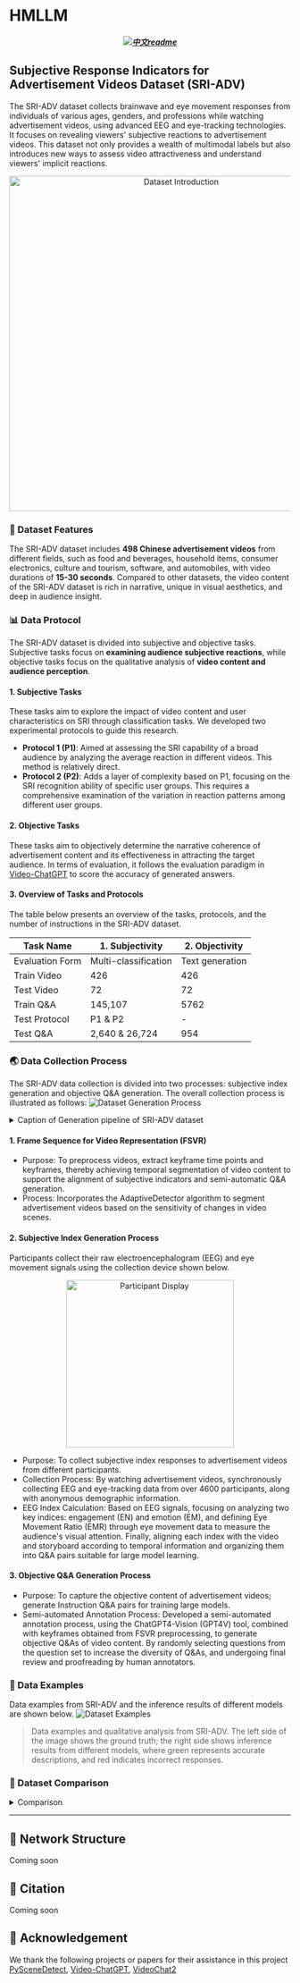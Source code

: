 # HMLLM 
<h5 align="center">
<a href="https://github.com/suay1113/HMLLM/tree/main/README_CN.md"><img src="https://img.shields.io/badge/%E4%B8%AD%E6%96%87-readme" alt="中文readme"></a>
</h5>


## Subjective Response Indicators for Advertisement Videos Dataset (SRI-ADV)
The SRI-ADV dataset collects brainwave and eye movement responses from individuals of various ages, genders, and professions while watching advertisement videos, using advanced EEG and eye-tracking technologies. It focuses on revealing viewers' subjective reactions to advertisement videos. This dataset not only provides a wealth of multimodal labels but also introduces new ways to assess video attractiveness and understand viewers' implicit reactions.
<div align="center"><img src="./assets/dataset-intro.jpg" alt="Dataset Introduction" style="width:600px"></div>

### 🎯 Dataset Features
The SRI-ADV dataset includes **498 Chinese advertisement videos** from different fields, such as food and beverages, household items, consumer electronics, culture and tourism, software, and automobiles, with video durations of **15-30 seconds**. Compared to other datasets, the video content of the SRI-ADV dataset is rich in narrative, unique in visual aesthetics, and deep in audience insight.

### 📊 Data Protocol
The SRI-ADV dataset is divided into subjective and objective tasks. Subjective tasks focus on **examining audience subjective reactions**, while objective tasks focus on the qualitative analysis of **video content and audience perception**.

#### 1. Subjective Tasks
These tasks aim to explore the impact of video content and user characteristics on SRI through classification tasks. We developed two experimental protocols to guide this research.
* **Protocol 1 (P1)**: Aimed at assessing the SRI capability of a broad audience by analyzing the average reaction in different videos. This method is relatively direct.
* **Protocol 2 (P2)**: Adds a layer of complexity based on P1, focusing on the SRI recognition ability of specific user groups. This requires a comprehensive examination of the variation in reaction patterns among different user groups.

#### 2. Objective Tasks
These tasks aim to objectively determine the narrative coherence of advertisement content and its effectiveness in attracting the target audience. In terms of evaluation, it follows the evaluation paradigm in [Video-ChatGPT](https://github.com/mbzuai-oryx/Video-ChatGPT/tree/main/quantitative_evaluation) to score the accuracy of generated answers.

#### 3. Overview of Tasks and Protocols
The table below presents an overview of the tasks, protocols, and the number of instructions in the SRI-ADV dataset.

| Task Name | 1. Subjectivity | 2. Objectivity |
| --- | --- | --- |
| Evaluation Form | Multi-classification | Text generation |
| Train Video | 426 | 426 |
| Test Video | 72 | 72 |
| Train Q&A | 145,107 | 5762 |
| Test Protocol | P1 & P2 | - |
| Test Q&A | 2,640 & 26,724 | 954 |

### 🌏 Data Collection Process
The SRI-ADV data collection is divided into two processes: subjective index generation and objective Q&A generation. The overall collection process is illustrated as follows:
![Dataset Generation Process](./assets/dataset_generation.jpg)
<details><summary>Caption of Generation pipeline of SRI-ADV dataset</summary><p>
The left side of this figure illustrates the process of SRI data collection, computation, and amalgamation. This involves acquiring raw signals from subjects, processing signals by video scenes, and pooling data from subjects with similar demographic profiles to obtain aggregated subjective response indicators and instruction for language models. The middle section depicts the video preprocessing with Frame Sequence for Video Representation (FSVR) by scene detection and Automatic Speech Recognition (ASR) for videos. On the right side, we present our proposed semi-automated video Q&A generation process, which leverages both video storyboarding from FSVR and dialogue text from ASR. This integration enriches video content comprehension, thereby facilitating both Subjectivity and Objectivity Tasks.
</p></details>

#### 1. Frame Sequence for Video Representation (FSVR)
* Purpose: To preprocess videos, extract keyframe time points and keyframes, thereby achieving temporal segmentation of video content to support the alignment of subjective indicators and semi-automatic Q&A generation.
* Process: Incorporates the AdaptiveDetector algorithm to segment advertisement videos based on the sensitivity of changes in video scenes.

#### 2. Subjective Index Generation Process
Participants collect their raw electroencephalogram (EEG) and eye movement signals using the collection device shown below.
<div align="center"><img src="./assets/subject.jpg" alt="Participant Display" style="width:300px"></div>

* Purpose: To collect subjective index responses to advertisement videos from different participants.
* Collection Process: By watching advertisement videos, synchronously collecting EEG and eye-tracking data from over 4600 participants, along with anonymous demographic information.
* EEG Index Calculation: Based on EEG signals, focusing on analyzing two key indices: engagement (EN) and emotion (EM), and defining Eye Movement Ratio (EMR) through eye movement data to measure the audience's visual attention. Finally, aligning each index with the video and storyboard according to temporal information and organizing them into Q&A pairs suitable for large model learning.

#### 3. Objective Q&A Generation Process
* Purpose: To capture the objective content of advertisement videos; generate Instruction Q&A pairs for training large models.
* Semi-automated Annotation Process: Developed a semi-automated annotation process, using the ChatGPT4-Vision (GPT4V) tool, combined with keyframes obtained from FSVR preprocessing, to generate objective Q&As of video content. By randomly selecting questions from the question set to increase the diversity of Q&As, and undergoing final review and proofreading by human annotators.

### 📝 Data Examples
Data examples from SRI-ADV and the inference results of different models are shown below.
![Dataset Examples](./assets/dataset_examples.jpg)
> Data examples and qualitative analysis from SRI-ADV. The left side of the image shows the ground truth; the right side shows inference results from different models, where green represents accurate descriptions, and red indicates incorrect responses.

### 📡 Dataset Comparison
<details><summary>Comparison</summary><p>
Compared to other datasets suitable for video parsing, SRI-ADV has more modalities, a longer average answer text length (99.6), and a larger median number of storyboards (11). This means each advertisement video in SRI-ADV contains a larger amount of content information, increasing the difficulty and complexity of video comprehension tasks.
> AP in the table stands for Audience Profiles.

| Datasets| Video source | Q&A generation | Q&A tasks| Modality| Videos | Q&A pairs |AvgAnsLen | MedScene |
|--------------------|--------------|----------------|--------------|-------------------|--------|-----------|-----------|----------|
| MSVD-QA | MSVD| Auto| OE| Video|1,970|50,505|1.0|2|
| MSRVTT-QA | MSRVTT| Auto| OE| Video|10,000|243,680|1.0|3|
| TGIF-QA | TGIF| Auto&Human| OE & MC| Frame/Video|56,720|103,919|1.5|1|
| ActivityNet-QA | ActivityNet| Human| OE| Video|5,800|58,000|1.3|7|
| Video-ChatGPT | ActivityNet| Auto&Human| OE| Video|200|2,994|51.0|6|
| **SRI-ADV** (ours)| Custom| Auto&Human| MC & OE| **Video/EEG/EMR/AP** |498|178,547| **99.6** | **11** |
</p></details>

-----
## 🧩 Network Structure
Coming soon


## 📄 Citation
Coming soon 

## 💫 Acknowledgement
We thank the following projects or papers for their assistance in this project
[PySceneDetect](https://github.com/Breakthrough/PySceneDetect), [Video-ChatGPT](https://github.com/mbzuai-oryx/Video-ChatGPT),  [VideoChat2](https://github.com/OpenGVLab/Ask-Anything)